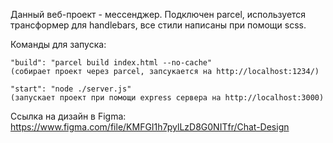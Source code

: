 Данный веб-проект - мессенджер. Подключен parcel, используется трансформер для handlebars, все стили написаны при помощи scss. 

Команды для запуска:
    
    "build": "parcel build index.html --no-cache"
    (собирает проект через parcel, запсукается на http://localhost:1234/)

    "start": "node ./server.js"
    (запускает проект при помощи express сервера на http://localhost:3000)

Ссылка на дизайн в Figma:
https://www.figma.com/file/KMFGI1h7pylLzD8G0NITfr/Chat-Design